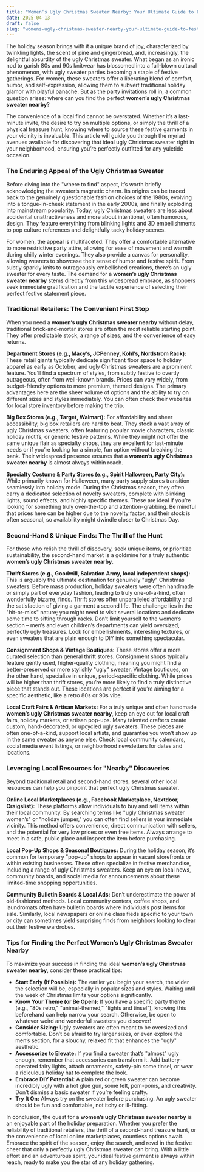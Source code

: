 ```yaml
---
title: "Women’s Ugly Christmas Sweater Nearby: Your Ultimate Guide to Festive Finds"
date: 2025-04-13
draft: false
slug: "womens-ugly-christmas-sweater-nearby-your-ultimate-guide-to-festive-finds" 
---
```


The holiday season brings with it a unique brand of joy, characterized by twinkling lights, the scent of pine and gingerbread, and, increasingly, the delightful absurdity of the ugly Christmas sweater. What began as an ironic nod to garish 80s and 90s knitwear has blossomed into a full-blown cultural phenomenon, with ugly sweater parties becoming a staple of festive gatherings. For women, these sweaters offer a liberating blend of comfort, humor, and self-expression, allowing them to subvert traditional holiday glamor with playful panache. But as the party invitations roll in, a common question arises: where can you find the perfect **women’s ugly Christmas sweater nearby**?

The convenience of a local find cannot be overstated. Whether it’s a last-minute invite, the desire to try on multiple options, or simply the thrill of a physical treasure hunt, knowing where to source these festive garments in your vicinity is invaluable. This article will guide you through the myriad avenues available for discovering that ideal ugly Christmas sweater right in your neighborhood, ensuring you’re perfectly outfitted for any yuletide occasion.

### The Enduring Appeal of the Ugly Christmas Sweater

Before diving into the "where to find" aspect, it’s worth briefly acknowledging the sweater’s magnetic charm. Its origins can be traced back to the genuinely questionable fashion choices of the 1980s, evolving into a tongue-in-cheek statement in the early 2000s, and finally exploding into mainstream popularity. Today, ugly Christmas sweaters are less about accidental unattractiveness and more about intentional, often humorous, design. They feature everything from blinking lights and 3D embellishments to pop culture references and delightfully tacky holiday scenes.

For women, the appeal is multifaceted. They offer a comfortable alternative to more restrictive party attire, allowing for ease of movement and warmth during chilly winter evenings. They also provide a canvas for personality, allowing wearers to showcase their sense of humor and festive spirit. From subtly sparkly knits to outrageously embellished creations, there’s an ugly sweater for every taste. The demand for a **women’s ugly Christmas sweater nearby** stems directly from this widespread embrace, as shoppers seek immediate gratification and the tactile experience of selecting their perfect festive statement piece.

### Traditional Retailers: The Convenient First Stop

When you need a **women’s ugly Christmas sweater nearby** without delay, traditional brick-and-mortar stores are often the most reliable starting point. They offer predictable stock, a range of sizes, and the convenience of easy returns.

**Department Stores (e.g., Macy’s, JCPenney, Kohl’s, Nordstrom Rack):** These retail giants typically dedicate significant floor space to holiday apparel as early as October, and ugly Christmas sweaters are a prominent feature. You’ll find a spectrum of styles, from subtly festive to overtly outrageous, often from well-known brands. Prices can vary widely, from budget-friendly options to more premium, themed designs. The primary advantages here are the sheer volume of options and the ability to try on different sizes and styles immediately. You can often check their websites for local store inventory before making the trip.

**Big Box Stores (e.g., Target, Walmart):** For affordability and sheer accessibility, big box retailers are hard to beat. They stock a vast array of ugly Christmas sweaters, often featuring popular movie characters, classic holiday motifs, or generic festive patterns. While they might not offer the same unique flair as specialty shops, they are excellent for last-minute needs or if you’re looking for a simple, fun option without breaking the bank. Their widespread presence ensures that a **women’s ugly Christmas sweater nearby** is almost always within reach.

**Specialty Costume & Party Stores (e.g., Spirit Halloween, Party City):** While primarily known for Halloween, many party supply stores transition seamlessly into holiday mode. During the Christmas season, they often carry a dedicated selection of novelty sweaters, complete with blinking lights, sound effects, and highly specific themes. These are ideal if you’re looking for something truly over-the-top and attention-grabbing. Be mindful that prices here can be higher due to the novelty factor, and their stock is often seasonal, so availability might dwindle closer to Christmas Day.

### Second-Hand & Unique Finds: The Thrill of the Hunt

For those who relish the thrill of discovery, seek unique items, or prioritize sustainability, the second-hand market is a goldmine for a truly authentic **women’s ugly Christmas sweater nearby**.

**Thrift Stores (e.g., Goodwill, Salvation Army, local independent shops):** This is arguably the ultimate destination for genuinely "ugly" Christmas sweaters. Before mass production, holiday sweaters were often handmade or simply part of everyday fashion, leading to truly one-of-a-kind, often wonderfully bizarre, finds. Thrift stores offer unparalleled affordability and the satisfaction of giving a garment a second life. The challenge lies in the "hit-or-miss" nature; you might need to visit several locations and dedicate some time to sifting through racks. Don’t limit yourself to the women’s section – men’s and even children’s departments can yield oversized, perfectly ugly treasures. Look for embellishments, interesting textures, or even sweaters that are plain enough to DIY into something spectacular.

**Consignment Shops & Vintage Boutiques:** These stores offer a more curated selection than general thrift stores. Consignment shops typically feature gently used, higher-quality clothing, meaning you might find a better-preserved or more stylishly "ugly" sweater. Vintage boutiques, on the other hand, specialize in unique, period-specific clothing. While prices will be higher than thrift stores, you’re more likely to find a truly distinctive piece that stands out. These locations are perfect if you’re aiming for a specific aesthetic, like a retro 80s or 90s vibe.

**Local Craft Fairs & Artisan Markets:** For a truly unique and often handmade **women’s ugly Christmas sweater nearby**, keep an eye out for local craft fairs, holiday markets, or artisan pop-ups. Many talented crafters create custom, hand-decorated, or upcycled ugly sweaters. These pieces are often one-of-a-kind, support local artists, and guarantee you won’t show up in the same sweater as anyone else. Check local community calendars, social media event listings, or neighborhood newsletters for dates and locations.

### Leveraging Local Resources for "Nearby" Discoveries

Beyond traditional retail and second-hand stores, several other local resources can help you pinpoint that perfect ugly Christmas sweater.

**Online Local Marketplaces (e.g., Facebook Marketplace, Nextdoor, Craigslist):** These platforms allow individuals to buy and sell items within their local community. By searching terms like "ugly Christmas sweater women’s" or "holiday jumper," you can often find sellers in your immediate vicinity. This method offers convenience, direct communication with sellers, and the potential for very low prices or even free items. Always arrange to meet in a safe, public place and inspect the item before purchasing.

**Local Pop-Up Shops & Seasonal Boutiques:** During the holiday season, it’s common for temporary "pop-up" shops to appear in vacant storefronts or within existing businesses. These often specialize in festive merchandise, including a range of ugly Christmas sweaters. Keep an eye on local news, community boards, and social media for announcements about these limited-time shopping opportunities.

**Community Bulletin Boards & Local Ads:** Don’t underestimate the power of old-fashioned methods. Local community centers, coffee shops, and laundromats often have bulletin boards where individuals post items for sale. Similarly, local newspapers or online classifieds specific to your town or city can sometimes yield surprising finds from neighbors looking to clear out their festive wardrobes.

### Tips for Finding the Perfect Women’s Ugly Christmas Sweater Nearby

To maximize your success in finding the ideal **women’s ugly Christmas sweater nearby**, consider these practical tips:

* **Start Early (If Possible):** The earlier you begin your search, the wider the selection will be, especially in popular sizes and styles. Waiting until the week of Christmas limits your options significantly.
* **Know Your Theme (or Be Open):** If you have a specific party theme (e.g., "80s retro," "animal-themed," "lights and tinsel"), knowing this beforehand can help narrow your search. Otherwise, be open to whatever weird and wonderful sweaters you discover!
* **Consider Sizing:** Ugly sweaters are often meant to be oversized and comfortable. Don’t be afraid to try larger sizes, or even explore the men’s section, for a slouchy, relaxed fit that enhances the "ugly" aesthetic.
* **Accessorize to Elevate:** If you find a sweater that’s "almost" ugly enough, remember that accessories can transform it. Add battery-operated fairy lights, attach ornaments, safety-pin some tinsel, or wear a ridiculous holiday hat to complete the look.
* **Embrace DIY Potential:** A plain red or green sweater can become incredibly ugly with a hot glue gun, some felt, pom-poms, and creativity. Don’t dismiss a basic sweater if you’re feeling crafty.
* **Try It On:** Always try on the sweater before purchasing. An ugly sweater should be fun and comfortable, not itchy or ill-fitting.

In conclusion, the quest for a **women’s ugly Christmas sweater nearby** is an enjoyable part of the holiday preparation. Whether you prefer the reliability of traditional retailers, the thrill of a second-hand treasure hunt, or the convenience of local online marketplaces, countless options await. Embrace the spirit of the season, enjoy the search, and revel in the festive cheer that only a perfectly ugly Christmas sweater can bring. With a little effort and an adventurous spirit, your ideal festive garment is always within reach, ready to make you the star of any holiday gathering.